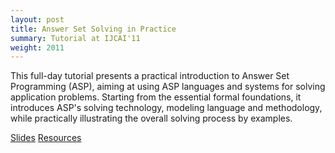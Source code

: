 ```yaml
---
layout: post
title: Answer Set Solving in Practice
summary: Tutorial at IJCAI'11
weight: 2011
---
```

This full-day tutorial presents a practical introduction to Answer Set Programming (ASP),
aiming at using ASP languages and systems for solving application problems.
Starting from the essential formal foundations,
it introduces ASP's solving technology, modeling language and methodology,
while practically illustrating the overall solving process by examples.

[Slides](http://www.cs.uni-potsdam.de/~torsten/ijcai11tutorial/asp.pdf) 
[Resources](http://www.cs.uni-potsdam.de/~torsten/ijcai11tutorial) 
